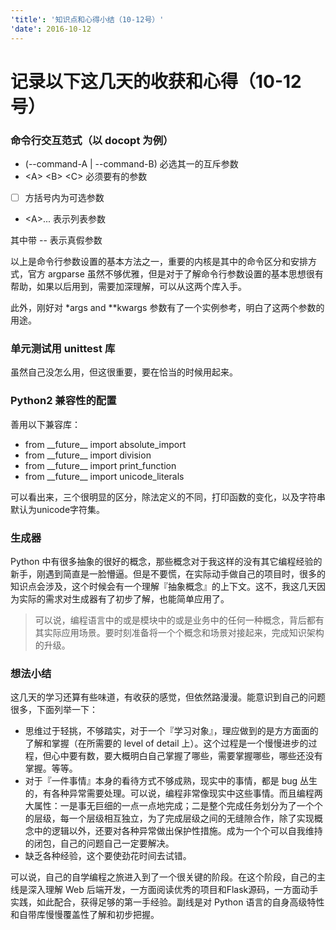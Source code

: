 ```yaml
---
'title': '知识点和心得小结（10-12号）'
'date': 2016-10-12
---
```


# 记录以下这几天的收获和心得（10-12号）

### 命令行交互范式（以 docopt 为例）

- (\-\-command-A \| \-\-command-B) 必选其一的互斥参数
- \<A\> \<B\> \<C\> 必须要有的参数
- [ ] 方括号内为可选参数
- \<A\>\... 表示列表参数

其中带 \-\- 表示真假参数

以上是命令行参数设置的基本方法之一，重要的内核是其中的命令区分和安排方式，官方 argparse 虽然不够优雅，但是对于了解命令行参数设置的基本思想很有帮助，如果以后用到，需要加深理解，可以从这两个库入手。

此外，刚好对 \*args and \*\*kwargs 参数有了一个实例参考，明白了这两个参数的用途。

### 单元测试用 unittest 库

虽然自己没怎么用，但这很重要，要在恰当的时候用起来。

### Python2 兼容性的配置


善用以下兼容库：

- from \_\_future\_\_ import absolute\_import
- from \_\_future\_\_ import division
- from \_\_future\_\_ import print\_function
- from \_\_future\_\_ import unicode\_literals

可以看出来，三个很明显的区分，除法定义的不同，打印函数的变化，以及字符串默认为unicode字符集。

### 生成器

Python 中有很多抽象的很好的概念，那些概念对于我这样的没有其它编程经验的新手，刚遇到简直是一脸懵逼。但是不要慌，在实际动手做自己的项目时，很多的知识点会涉及，这个时候会有一个理解『抽象概念』的上下文。这不，我这几天因为实际的需求对生成器有了初步了解，也能简单应用了。

> 可以说，编程语言中的或是模块中的或是业务中的任何一种概念，背后都有其实际应用场景。要时刻准备将一个个概念和场景对接起来，完成知识架构的升级。

### 想法小结

这几天的学习还算有些味道，有收获的感觉，但依然路漫漫。能意识到自己的问题很多，下面列举一下：

- 思维过于轻挑，不够踏实，对于一个『学习对象』，理应做到的是方方面面的了解和掌握（在所需要的 level of detail 上）。这个过程是一个慢慢进步的过程，但心中要有数，要大概明白自己掌握了哪些，需要掌握哪些，哪些还没有掌握。等等。
- 对于『一件事情』本身的看待方式不够成熟，现实中的事情，都是 bug 丛生的，有各种异常需要处理。可以说，编程非常像现实中这些事情。而且编程两大属性：一是事无巨细的一点一点地完成；二是整个完成任务划分为了一个个的层级，每一个层级相互独立，为了完成层级之间的无缝隙合作，除了实现概念中的逻辑以外，还要对各种异常做出保护性措施。成为一个个可以自我维持的闭包，自己的问题自己一定要解决。
- 缺乏各种经验，这个要使劲花时间去试错。

可以说，自己的自学编程之旅进入到了一个很关键的阶段。在这个阶段，自己的主线是深入理解 Web 后端开发，一方面阅读优秀的项目和Flask源码，一方面动手实践，如此配合，获得足够的第一手经验。副线是对 Python 语言的自身高级特性和自带库慢慢覆盖性了解和初步把握。